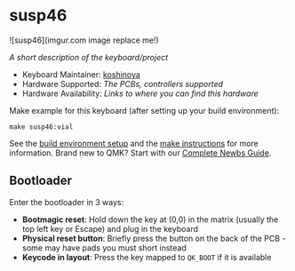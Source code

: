 # susp46

![susp46](imgur.com image replace me!)

*A short description of the keyboard/project*

* Keyboard Maintainer: [koshinoya](https://github.com/koshinoya)
* Hardware Supported: *The PCBs, controllers supported*
* Hardware Availability: *Links to where you can find this hardware*

Make example for this keyboard (after setting up your build environment):

    make susp46:vial

See the [build environment setup](https://docs.qmk.fm/#/getting_started_build_tools) and the [make instructions](https://docs.qmk.fm/#/getting_started_make_guide) for more information. Brand new to QMK? Start with our [Complete Newbs Guide](https://docs.qmk.fm/#/newbs).

## Bootloader

Enter the bootloader in 3 ways:

* **Bootmagic reset**: Hold down the key at (0,0) in the matrix (usually the top left key or Escape) and plug in the keyboard
* **Physical reset button**: Briefly press the button on the back of the PCB - some may have pads you must short instead
* **Keycode in layout**: Press the key mapped to `QK_BOOT` if it is available
